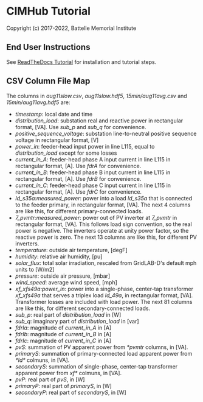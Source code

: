 # CIMHub Tutorial

Copyright (c) 2017-2022, Battelle Memorial Institute

## End User Instructions

See [ReadTheDocs Tutorial](https://cimhub.readthedocs.io/en/latest/Tutorial.html) 
for installation and tutorial steps.

## CSV Column File Map

The columns in _aug11slow.csv_, _aug11slow.hdf5_,  _15min/aug11avg.csv_ and _15min/aug11avg.hdf5_ are:

- *timestamp*: local date and time
- *distribution\_load*: substation real and reactive power in rectangular format, [VA]. Use *sub\_p* and *sub\_q* for convenience.
- *positive\_sequence\_voltage*: substation line-to-neutral positive sequence voltage in rectangular format, [V]
- *power\_in*: feeder-head input power in line L115, equal to *distribution\_load* except for some losses
- *current\_in\_A*: feeder-head phase A input current in line L115 in rectangular format, [A]. Use *fdrA* for convenience.
- *current\_in\_B*: feeder-head phase B input current in line L115 in rectangular format, [A]. Use *fdrB* for convenience.
- *current\_in\_C*: feeder-head phase C input current in line L115 in rectangular format, [A]. Use *fdrC* for convenience.
- *ld\_s35a:measured\_power*: power into a load _ld\_s35a_ that is connected to the feeder primary, in rectangular format, [VA]. The next 4 columns are like this, for different primary-connected loads.
- *7\_pvmtr:measured\_power*: power out of PV inverter at *7\_pvmtr* in rectangular format, [VA]. This follows load sign convention, so the real power is negative. The inverters operate at unity power factor, so the reactive power is zero. The next 13 columns are like this, for different PV inverters.
- *temperature*: outside air temperature, [degF]
- *humidity*: relative air humidity, [pu]
- *solar\_flux*: total solar irradiation, rescaled from GridLAB-D's default mph units to [W/m2]
- *pressure*: outside air pressure, [mbar]
- *wind\_speed*: average wind speed, [mph]
- *xf\_xfs49a:power\_in*: power into a single-phase, center-tap transformer _xf\_xfs49a_ that serves a triplex load _ld\_49a_, in rectangular format, [VA]. Transformer losses are included with load power. The next 81 columns are like this, for different secondary-connected loads.
- *sub\_p*: real part of *distribution\_load* in [W]
- *sub\_q*: imaginary part of *distribution\_load* in [var] 
- *fdrIa*: magnitude of *current\_in\_A* in [A]
- *fdrIb*: magnitude of *current\_in\_B* in [A]
- *fdrIc*: magnitude of *current\_in\_C* in [A]
- *pvS*: summation of PV apparent power from _\*pvmtr_ columns, in [VA].
- *primaryS*: summation of primary-connected load apparent power from _\*ld\*_ colmuns, in [VA].
- *secondaryS*:  summation of single-phase, center-tap transformer apparent power from _xf\*_ colmuns, in [VA].
- *pvP*: real part of *pvS*, in [W]
- *primaryP*: real part of *primaryS*, in [W]
- *secondaryP*: real part of *secondaryS*, in [W]

